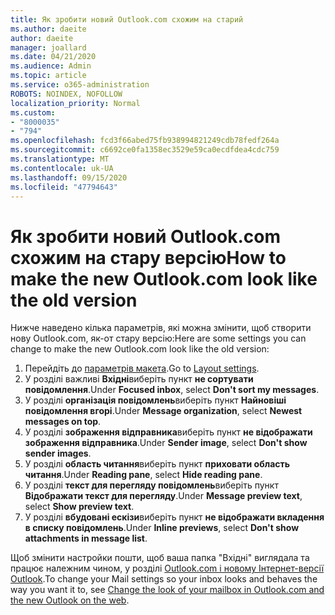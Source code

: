 ```yaml
---
title: Як зробити новий Outlook.com схожим на старий
ms.author: daeite
author: daeite
manager: joallard
ms.date: 04/21/2020
ms.audience: Admin
ms.topic: article
ms.service: o365-administration
ROBOTS: NOINDEX, NOFOLLOW
localization_priority: Normal
ms.custom:
- "8000035"
- "794"
ms.openlocfilehash: fcd3f66abed75fb938994821249cdb78fedf264a
ms.sourcegitcommit: c6692ce0fa1358ec3529e59ca0ecdfdea4cdc759
ms.translationtype: MT
ms.contentlocale: uk-UA
ms.lasthandoff: 09/15/2020
ms.locfileid: "47794643"
---
```

# <a name="how-to-make-the-new-outlookcom-look-like-the-old-version"></a><span data-ttu-id="a9d9b-102">Як зробити новий Outlook.com схожим на стару версію</span><span class="sxs-lookup"><span data-stu-id="a9d9b-102">How to make the new Outlook.com look like the old version</span></span>

<span data-ttu-id="a9d9b-103">Нижче наведено кілька параметрів, які можна змінити, щоб створити нову Outlook.com, як-от стару версію:</span><span class="sxs-lookup"><span data-stu-id="a9d9b-103">Here are some settings you can change to make the new Outlook.com look like the old version:</span></span>

1. <span data-ttu-id="a9d9b-104">Перейдіть до [параметрів макета](https://outlook.live.com/mail/options/mail/layout).</span><span class="sxs-lookup"><span data-stu-id="a9d9b-104">Go to [Layout settings](https://outlook.live.com/mail/options/mail/layout).</span></span>
1. <span data-ttu-id="a9d9b-105">У розділі важливі **Вхідні**виберіть пункт **не сортувати повідомлення**.</span><span class="sxs-lookup"><span data-stu-id="a9d9b-105">Under **Focused inbox**, select **Don't sort my messages**.</span></span>
1. <span data-ttu-id="a9d9b-106">У розділі **організація повідомлень**виберіть пункт **Найновіші повідомлення вгорі**.</span><span class="sxs-lookup"><span data-stu-id="a9d9b-106">Under **Message organization**, select **Newest messages on top**.</span></span>
1. <span data-ttu-id="a9d9b-107">У розділі **зображення відправника**виберіть пункт **не відображати зображення відправника**.</span><span class="sxs-lookup"><span data-stu-id="a9d9b-107">Under **Sender image**, select **Don't show sender images**.</span></span>
1. <span data-ttu-id="a9d9b-108">У розділі **область читання**виберіть пункт **приховати область читання**.</span><span class="sxs-lookup"><span data-stu-id="a9d9b-108">Under **Reading pane**, select **Hide reading pane**.</span></span>
1. <span data-ttu-id="a9d9b-109">У розділі **текст для перегляду повідомлень**виберіть пункт **Відображати текст для перегляду**.</span><span class="sxs-lookup"><span data-stu-id="a9d9b-109">Under **Message preview text**, select **Show preview text**.</span></span>
1. <span data-ttu-id="a9d9b-110">У розділі **вбудовані ескізи**виберіть пункт **не відображати вкладення в списку повідомлень**.</span><span class="sxs-lookup"><span data-stu-id="a9d9b-110">Under **Inline previews**, select **Don't show attachments in message list**.</span></span>

<span data-ttu-id="a9d9b-111">Щоб змінити настройки пошти, щоб ваша папка "Вхідні" виглядала та працює належним чином, у розділі [Outlook.com і новому Інтернет-версії Outlook](https://support.office.com/article/b41c2ecb-f23c-42b3-b7f8-659646d5e58c?wt.mc_id=Office_Outlook_com_Alchemy).</span><span class="sxs-lookup"><span data-stu-id="a9d9b-111">To change your Mail settings so your inbox looks and behaves the way you want it to, see [Change the look of your mailbox in Outlook.com and the new Outlook on the web](https://support.office.com/article/b41c2ecb-f23c-42b3-b7f8-659646d5e58c?wt.mc_id=Office_Outlook_com_Alchemy).</span></span>